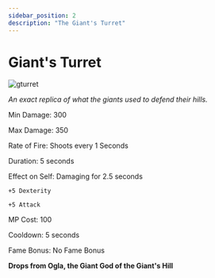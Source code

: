 ```yaml
---
sidebar_position: 2
description: "The Giant's Turret"
---
```


# Giant's Turret

![gturret](https://vwiki.valorserver.com/api/item/picture/giant's%20turret)

<i>An exact replica of what the giants used to defend their hills.</i>

Min Damage: 300

Max Damage: 350

Rate of Fire: Shoots every 1 Seconds

Duration: 5 seconds

Effect on Self: Damaging for 2.5 seconds

    +5 Dexterity

    +5 Attack

MP Cost: 100

Cooldown: 5 seconds

Fame Bonus: No Fame Bonus

**Drops from Ogla, the Giant God of the Giant's Hill**

